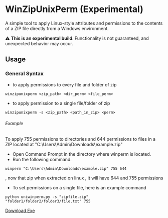 # WinZipUnixPerm (Experimental)

 A  simple tool to apply Linux-style attributes and permissions to the contents of a ZIP file directly from a Windows environment.  

⚠️ **This is an experimental build**. Functionality is not guaranteed, and unexpected behavior may occur.

## Usage

### General Syntax
- to apply permissions to every file and folder of zip
```
winzipunixperm <zip_path> <dir_perm> <file_perm>
```
- to apply permission to a single file/folder of zip
```
winzipunixperm -s <zip_path> <path_in_zip> <perm>
```

###### Example 
To apply 755 permissions to directories and 644 permissions to files in a ZIP located at "C:\Users\Admin\Downloads\example.zip"

- Open Command Prompt in the directory where winperm is located.
- Run the following command:
```
winperm "C:\Users\Admin\Downloads\example.zip" 755 644
```
, now that zip when extracted on linux , it will have 644 and 755 permissions

- To set permissions on a single file, here is an example command
```
python uniwinperm.py -s "zipfile.zip" "folder1/folder2/folder3/file.txt" 755
```
[Download Exe](https://github.com/rhythmcache/WinZipUnixPerm/releases/download/v1/winzipunixperm.exe)




